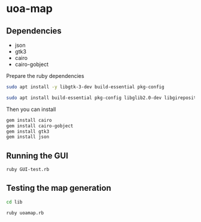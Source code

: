 # uoa-map

## Dependencies

 - json
 - gtk3
 - cairo
 - cairo-gobject

Prepare the ruby dependencies
``` bash
sudo apt install -y libgtk-3-dev build-essential pkg-config

sudo apt install build-essential pkg-config libglib2.0-dev libgirepository1.0-dev libcairo2-dev libgtk-3-dev libgdk-pixbuf2.0-dev gir1.2-gdk-3.0 gir1.2-gdkpixbuf-2.0
```

Then you can install
```bash
gem install cairo
gem install cairo-gobject
gem install gtk3
gem install json
```

## Running the GUI
```bash
ruby GUI-test.rb
```

## Testing the map generation
```bash
cd lib

ruby uoamap.rb
```
